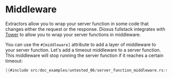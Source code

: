 # Middleware

Extractors allow you to wrap your server function in some code that changes either the request or the response. Dioxus fullstack integrates with [Tower](https://docs.rs/tower/latest/tower/index.html) to allow you to wrap your server functions in middleware.

You can use the `#[middleware]` attribute to add a layer of middleware to your server function. Let's add a timeout middleware to a server function. This middleware will stop running the server function if it reaches a certain timeout:

```rust
{{#include src/doc_examples/untested_06/server_function_middleware.rs:server_function_middleware}}
```
